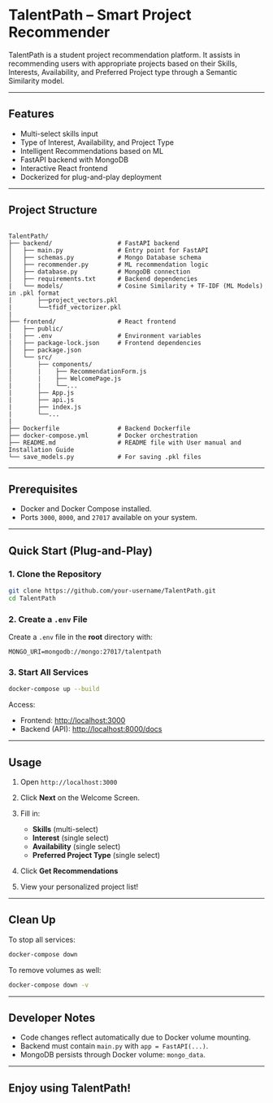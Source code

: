 # TalentPath – Smart Project Recommender

TalentPath is a student project recommendation platform. It assists in recommending users with appropriate projects based on their Skills, Interests, Availability, and Preferred Project type through a Semantic Similarity model.

---

## Features

- Multi-select skills input
- Type of Interest, Availability, and Project Type
- Intelligent Recommendations based on ML
- FastAPI backend with MongoDB
- Interactive React frontend
- Dockerized for plug-and-play deployment

---

## Project Structure

```

TalentPath/
├── backend/                  # FastAPI backend
│   ├── main.py               # Entry point for FastAPI
│   ├── schemas.py            # Mongo Database schema
│   ├── recommender.py        # ML recommendation logic
│   ├── database.py           # MongoDB connection
│   ├── requirements.txt      # Backend dependencies
|   └── models/               # Cosine Similarity + TF-IDF (ML Models) in .pkl format
|       ├──project_vectors.pkl
|       └──tfidf_vectorizer.pkl
|
├── frontend/                 # React frontend
│   ├── public/
|   ├── .env                  # Environment variables
|   ├── package-lock.json     # Frontend dependencies
│   ├── package.json
│   └── src/
│       ├── components/
|       |    ├── RecommendationForm.js
│       |    ├── WelcomePage.js
|       |    └──...
|       ├── App.js
|       ├── api.js
|       ├── index.js
|       └──...
|       
├── Dockerfile                # Backend Dockerfile
├── docker-compose.yml        # Docker orchestration
├── README.md                 # README file with User manual and Installation Guide
└── save_models.py            # For saving .pkl files

````

---

## Prerequisites

- Docker and Docker Compose installed.
- Ports `3000`, `8000`, and `27017` available on your system.

---

## Quick Start (Plug-and-Play)

### 1. Clone the Repository

```bash
git clone https://github.com/your-username/TalentPath.git
cd TalentPath
````

### 2. Create a `.env` File

Create a `.env` file in the **root** directory with:

```env
MONGO_URI=mongodb://mongo:27017/talentpath
```

### 3. Start All Services

```bash
docker-compose up --build
```

Access:

* Frontend: [http://localhost:3000](http://localhost:3000)
* Backend (API): [http://localhost:8000/docs](http://localhost:8000/docs)

---

## Usage

1. Open `http://localhost:3000`
2. Click **Next** on the Welcome Screen.
3. Fill in:

   * **Skills** (multi-select)
   * **Interest** (single select)
   * **Availability** (single select)
   * **Preferred Project Type** (single select)
4. Click **Get Recommendations**
5. View your personalized project list!

---

## Clean Up

To stop all services:

```bash
docker-compose down
```

To remove volumes as well:

```bash
docker-compose down -v
```

---

## Developer Notes

* Code changes reflect automatically due to Docker volume mounting.
* Backend must contain `main.py` with `app = FastAPI(...)`.
* MongoDB persists through Docker volume: `mongo_data`.

---

## Enjoy using TalentPath!
